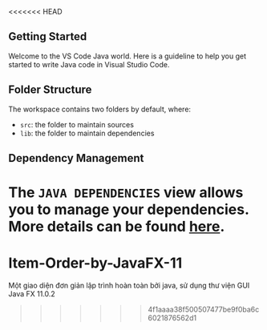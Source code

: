 <<<<<<< HEAD
## Getting Started

Welcome to the VS Code Java world. Here is a guideline to help you get started to write Java code in Visual Studio Code.

## Folder Structure

The workspace contains two folders by default, where:

- `src`: the folder to maintain sources
- `lib`: the folder to maintain dependencies

## Dependency Management

The `JAVA DEPENDENCIES` view allows you to manage your dependencies. More details can be found [here](https://github.com/microsoft/vscode-java-pack/blob/master/release-notes/v0.9.0.md#work-with-jar-files-directly).
=======
# Item-Order-by-JavaFX-11
Một giao diện đơn giản lập trình hoàn toàn bởi java, sử dụng thư viện GUI Java FX 11.0.2
>>>>>>> 4f1aaaa38f500507477be9f0ba6c6021876562d1
